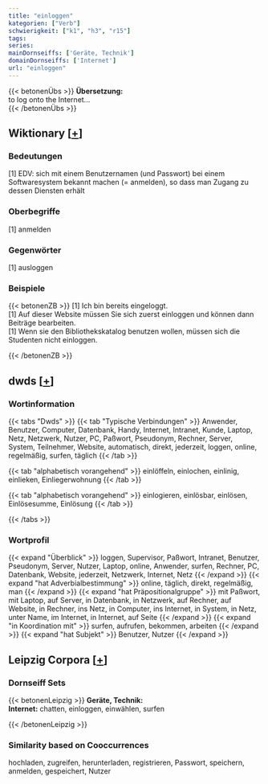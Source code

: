```yaml
---
title: "einloggen"
kategorien: ["Verb"]
schwierigkeit: ["k1", "h3", "r15"]
tags:
series:
mainDornseiffs: ['Geräte, Technik']
domainDornseiffs: ['Internet']
url: "einloggen"
---
```


{{< betonenÜbs >}}
**Übersetzung:**  
to log onto the Internet...  
{{< /betonenÜbs >}}

## Wiktionary [[+](https://de.wiktionary.org/wiki/einloggen)]

### Bedeutungen
[1] EDV: sich mit einem Benutzernamen (und Passwort) bei einem Softwaresystem bekannt machen (= anmelden), so dass man Zugang zu dessen Diensten erhält  

### Oberbegriffe
[1] anmelden  

### Gegenwörter
[1] ausloggen  

### Beispiele
{{< betonenZB >}}
[1] Ich bin bereits eingeloggt.  
[1] Auf dieser Website müssen Sie sich zuerst einloggen und können dann Beiträge bearbeiten.  
[1] Wenn sie den Bibliothekskatalog benutzen wollen, müssen sich die Studenten nicht einloggen.  

{{< /betonenZB >}}


## dwds [[+](https://www.dwds.de/wb/einloggen)]

### Wortinformation
{{< tabs "Dwds" >}}
{{< tab "Typische Verbindungen" >}}
Anwender, Benutzer, Computer, Datenbank, Handy, Internet, Intranet, Kunde, Laptop, Netz, Netzwerk, Nutzer, PC, Paßwort, Pseudonym, Rechner, Server, System, Teilnehmer, Website, automatisch, direkt, jederzeit, loggen, online, regelmäßig, surfen, täglich
{{< /tab >}}

{{< tab "alphabetisch vorangehend" >}}
einlöffeln, einlochen, einlinig, einlieken, Einliegerwohnung
{{< /tab >}}

{{< tab "alphabetisch vorangehend" >}}
einlogieren, einlösbar, einlösen, Einlösesumme, Einlösung
{{< /tab >}}

{{< /tabs >}}

### Wortprofil
{{< expand "Überblick" >}} loggen, Supervisor, Paßwort, Intranet, Benutzer, Pseudonym, Server, Nutzer, Laptop, online, Anwender, surfen, Rechner, PC, Datenbank, Website, jederzeit, Netzwerk, Internet, Netz {{< /expand >}}
{{< expand "hat Adverbialbestimmung" >}} online, täglich, direkt, regelmäßig, man {{< /expand >}}
{{< expand "hat Präpositionalgruppe" >}} mit Paßwort, mit Laptop, auf Server, in Datenbank, in Netzwerk, auf Rechner, auf Website, in Rechner, ins Netz, in Computer, ins Internet, in System, in Netz, unter Name, im Internet, in Internet, auf Seite {{< /expand >}}
{{< expand "in Koordination mit" >}} surfen, aufrufen, bekommen, arbeiten {{< /expand >}}
{{< expand "hat Subjekt" >}} Benutzer, Nutzer {{< /expand >}}

## Leipzig Corpora [[+](https://corpora.uni-leipzig.de/en/res?word=einloggen&corpusId=deu_newscrawl-public_2018)]

### Dornseiff Sets
{{< betonenLeipzig >}}
**Geräte, Technik:**  
**Internet:** chatten, einloggen, einwählen, surfen  

{{< /betonenLeipzig >}}

### Similarity based on Cooccurrences
hochladen, zugreifen, herunterladen, registrieren, Passwort, speichern, anmelden, gespeichert, Nutzer

